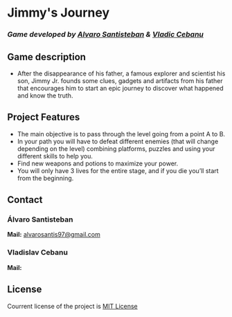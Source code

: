 # Jimmy's Journey 

### *Game developed by [Alvaro Santisteban](https://github.com/Montalx) & [Vladic Cebanu](https://github.com/kalyer)*

## Game description

- After the disappearance of his father, a famous explorer and scientist his son, Jimmy Jr. founds some clues, gadgets and artifacts from his father that encourages him to start an epic journey to discover what happened and know the truth. 

## Project Features
* The main objective is to pass through the level going from a point A to B.  
* In your path you will have to defeat different enemies (that will change depending on the level) combining platforms, puzzles and using your different skills to help you.  
* Find new weapons and potions to maximize your power.   
* You will only have 3 lives for the entire stage, and if you die you’ll start from the beginning.  

## Contact

### **Álvaro Santisteban**  
**Mail:** alvarosantis97@gmail.com   

### **Vladislav Cebanu**   
**Mail:**




## License  

Courrent license of the project is [MIT License](https://github.com/Raist3D/PlatformGame/wiki/License) 
